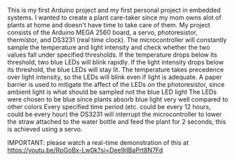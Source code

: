 This is my first Arduino project and my first personal project in embedded systems. 
I wanted to create a plant care-taker since my mom owns alot of plants at home and doesn't have time
to take care of them. 
My project consists of the Arduino MEGA 2560 board, a servo, photoresistor, thermistor, and DS3231 (real time clock).
The microcontroller will constantly sample the temperature and light intensity and check whether the two values fall 
under specified thresholds. 
If the temperature drops below its threshold, two blue LEDs will blink rapidly. 
If the light intensity drops below its threshold, the blue LEDs will stay lit.
The temperature takes precedence over light intensity, so the LEDs will blink even if light is adequate. 
A paper barrier is used to mitigate the affect of the LEDs on the photoresistor, since ambient light is what should be sampled not the blue LED light
The LEDs were chosen to be blue since plants absorb blue light very well compared to other colors
Every specified time period (etc. could be every 12 hours, could be every hour) the DS3231 will interrupt the microcontroller 
to lower the straw attached to the water bottle and feed the plant for 2 seconds, this is achieved using a servo. 

IMPORTANT: please watch a real-time demonstration of this at https://youtu.be/RpGoBx-Lw0k?si=Dee9iIBaPrt8N7Fd
